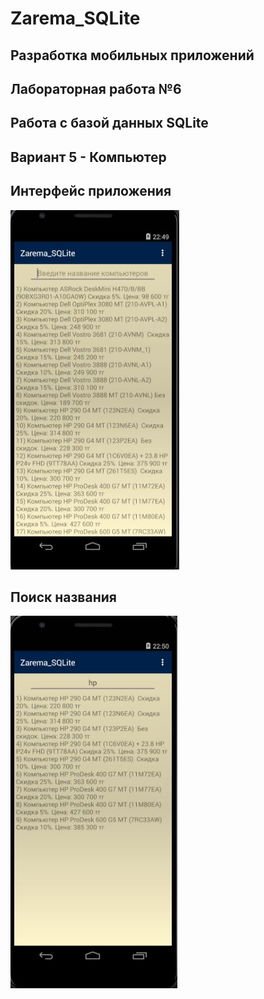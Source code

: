 # Zarema_SQLite
## Разработка мобильных приложений
## Лабораторная работа №6
## Работа с базой данных SQLite
## Вариант 5 - Компьютер
## Интерфейс приложения
![Снимок](https://github.com/zzoasis/Zarema_SQLite/blob/master/Снимок.JPG)
## Поиск названия
![Снимок1](https://github.com/zzoasis/Zarema_SQLite/blob/master/Снимок1.JPG)

